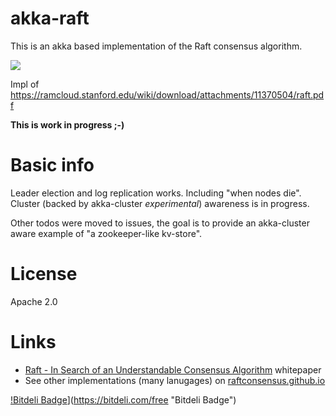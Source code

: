 akka-raft
=========

This is an akka based implementation of the Raft consensus algorithm.

<a href="https://travis-ci.org/ktoso/akka-raft"><img src="https://travis-ci.org/ktoso/akka-raft.png"/></a>

Impl of https://ramcloud.stanford.edu/wiki/download/attachments/11370504/raft.pdf

**This is work in progress ;-)**

Basic info
===========

Leader election and log replication works. Including "when nodes die".
Cluster (backed by akka-cluster _experimental_) awareness is in progress.

Other todos were moved to issues, the goal is to provide an akka-cluster aware example of "a zookeeper-like kv-store".

License
=======

Apache 2.0

Links
=====

* [Raft - In Search of an Understandable Consensus Algorithm](https://ramcloud.stanford.edu/wiki/download/attachments/11370504/raft.pdf) whitepaper
* See other implementations (many lanugages) on [raftconsensus.github.io](http://raftconsensus.github.io)

[!Bitdeli Badge](https://d2weczhvl823v0.cloudfront.net/ktoso/akka-raft/trend.png)](https://bitdeli.com/free "Bitdeli Badge")

